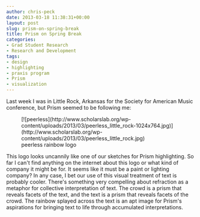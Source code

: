 ```yaml
---
author: chris-peck
date: 2013-03-18 11:38:31+00:00
layout: post
slug: prism-on-spring-break
title: Prism on Spring Break
categories:
- Grad Student Research
- Research and Development
tags:
- design
- highlighting
- praxis program
- Prism
- visualization
---
```


Last week I was in Little Rock, Arkansas for the Society for American Music conference, but Prism seemed to be following me:

<figure>
  [![peerless](http://www.scholarslab.org/wp-content/uploads/2013/03/peerless_little_rock-1024x764.jpg)](http://www.scholarslab.org/wp-content/uploads/2013/03/peerless_little_rock.jpg)
  <figcaption> peerless rainbow logo</figcaption>
</figure>

This logo looks uncannily like one of our sketches for Prism highlighting. So far I can't find anything on the internet about this logo or what kind of company it might be for. It seems like it must be a paint or lighting company? In any case, I bet our use of this visual treatment of text is probably cooler. There's something very compelling about refraction as a metaphor for collective interpretation of text. The crowd is a prism that reveals facets of the text, and the text is a prism that reveals facets of the crowd. The rainbow splayed across the text is an apt image for Prism's aspirations for bringing text to life through accumulated interpretations.

